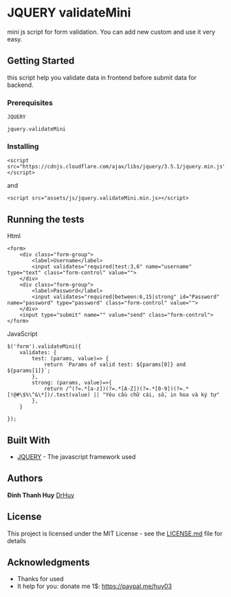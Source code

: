 # JQUERY validateMini

mini js script for form validation. You can add new custom and use it very easy.

## Getting Started

this script help you validate data in frontend before submit data for backend.

### Prerequisites

```
JQUERY
```
```
jquery.validateMini
```

### Installing

```
<script src="https://cdnjs.cloudflare.com/ajax/libs/jquery/3.5.1/jquery.min.js"></script>
```
and
```
<script src="assets/js/jquery.validateMini.min.js></script>
```

## Running the tests

Html
```
<form>
    <div class="form-group">
        <label>Username</label>
        <input validates="required|test:3,6" name="username" type="text" class="form-control" value="">
    </div>
    <div class="form-group">
        <label>Password</label>
        <input validates="required|between:6,15|strong" id="Password" name="password" type="password" class="form-control" value="">
    </div>
    <input type="submit" name="" value="send" class="form-control">
</form>
```

JavaScript
```
$('form').validateMini({
	validates: {
		test: (params, value)=> {
			return `Params of valid test: ${params[0]} and ${params[1]}`;
		},
		strong: (params, value)=>{
			return /^(?=.*[a-z])(?=.*[A-Z])(?=.*[0-9])(?=.*[!@#\$%\^&\*])/.test(value) || "Yêu cầu chữ cái, số, in hoa và ký tự"
		},
	}

});
```

## Built With

* [JQUERY](https://jquery.com/) - The javascript framework used

## Authors

**Đinh Thanh Huy** [DrHuy](https://github.com/huyn03)

## License

This project is licensed under the MIT License - see the [LICENSE.md](LICENSE.md) file for details

## Acknowledgments

* Thanks for used
* It help for you: donate me 1$: https://paypal.me/huy03